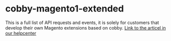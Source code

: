 # cobby-magento1-extended

This is a full list of API requests and events, it is solely for customers that develop their own Magento extensions based on cobby.
[Link to the articel in our helpcenter](https://help.cobby.io/development/cobby-api-requests-and-events)
